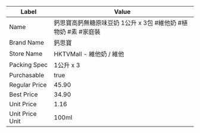 | Label           | Value                                  |
| --------------- | -------------------------------------- |
| Name            | 鈣思寶高鈣無糖原味豆奶 1公升 x 3包 #維他奶 #植物奶 #素 #家庭裝 |
| Brand Name      | 鈣思寶                                    |
| Store Name      | HKTVMall - 維他奶 / 維他                    |
| Packing Spec    | 1公升 x 3                                |
| Purchasable     | true                                   |
| Regular Price   | 45.90                                  |
| Best Price      | 34.90                                  |
| Unit Price      | 1.16                                   |
| Unit Price Unit | 100ml                                  |

